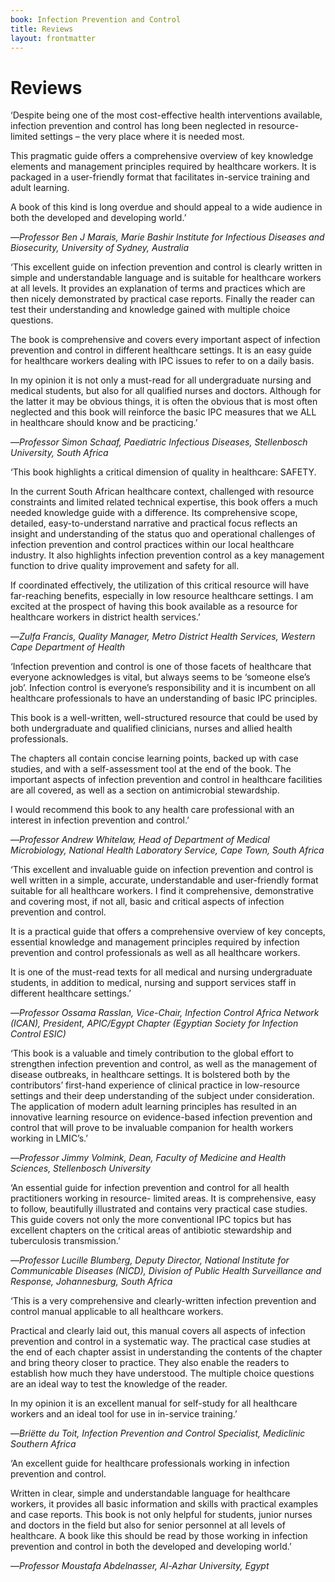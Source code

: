 ```yaml
---
book: Infection Prevention and Control
title: Reviews
layout: frontmatter
---
```


# Reviews

‘Despite being one of the most cost-effective health interventions available, infection prevention and control has long been neglected in resource-limited settings – the very place where it is needed most.  

This pragmatic guide offers a comprehensive overview of key knowledge elements and management principles required by healthcare workers.  It is packaged in a user-friendly format that facilitates in-service training and adult learning.  

A book of this kind is long overdue and should appeal to a wide audience in both the developed and developing world.’  

—*Professor Ben J Marais, Marie Bashir Institute for Infectious Diseases and Biosecurity, University of Sydney, Australia*

‘This excellent guide on infection prevention and control is clearly written in simple and understandable language and is suitable for healthcare workers at all levels. It provides an explanation of terms and practices which are then nicely demonstrated by practical case reports. Finally the reader can test their understanding and knowledge gained with multiple choice questions.

The book is comprehensive and covers every important aspect of infection prevention and control in different healthcare settings. It is an easy guide for healthcare workers dealing with IPC issues to refer to on a daily basis.

In my opinion it is not only a must-read for all undergraduate nursing and medical students, but also for all qualified nurses and doctors. Although for the latter it may be obvious things, it is often the obvious that is most often neglected and this book will reinforce the basic IPC measures that we ALL in healthcare should know and be practicing.’

—*Professor Simon Schaaf, Paediatric Infectious Diseases, Stellenbosch University, South Africa*

‘This book highlights a critical dimension of quality in healthcare: SAFETY. 

In the current South African healthcare context, challenged with resource constraints and limited related technical expertise, this book offers a much needed knowledge guide with a difference. Its comprehensive scope, detailed, easy-to-understand narrative and practical focus reflects an insight and understanding of the status quo and operational challenges of infection prevention and control practices within our local healthcare industry. It also highlights infection prevention control as a key management function to drive quality improvement and safety for all. 

If coordinated effectively, the utilization of this critical resource will have far-reaching benefits, especially in low resource healthcare settings. I am excited at the prospect of having this book available as a resource for healthcare workers in district health services.’

—*Zulfa Francis, Quality Manager, Metro District Health Services, Western Cape Department of Health*

‘Infection prevention and control is one of those facets of healthcare that everyone acknowledges is vital, but always seems to be ‘someone else’s job’. Infection control is everyone’s responsibility and it is incumbent on all healthcare professionals to have an understanding of basic IPC principles. 

This book is a well-written, well-structured resource that could be used by both undergraduate and qualified clinicians, nurses and allied health professionals. 

The chapters all contain concise learning points, backed up with case studies, and with a self-assessment tool at the end of the book. The important aspects of infection prevention and control in healthcare facilities are all covered, as well as a section on antimicrobial stewardship. 

I would recommend this book to any health care professional with an interest in infection prevention and control.’ 

—*Professor Andrew Whitelaw, Head of Department of Medical Microbiology, National Health Laboratory Service, Cape Town, South Africa*

‘This excellent and invaluable guide on infection prevention and control is well written in a simple, accurate, understandable and user-friendly format suitable for all healthcare workers. I find it comprehensive, demonstrative and covering most, if not all, basic and critical aspects of infection prevention and control. 

It is a practical guide that offers a comprehensive overview of key concepts, essential knowledge and management principles required by infection prevention and control professionals as well as all healthcare workers.

It is one of the must-read texts for all medical and nursing undergraduate students, in addition to medical, nursing and support services staff in different healthcare settings.’

—*Professor Ossama Rasslan, Vice-Chair, Infection Control Africa Network (ICAN), President, APIC/Egypt Chapter (Egyptian Society for Infection Control ESIC)*

‘This book is a valuable and timely contribution to the global effort to strengthen infection prevention and control, as well as the management of disease outbreaks, in healthcare settings.  It is bolstered both by the contributors’ first-hand experience of clinical practice in low-resource settings and their deep understanding of the subject under consideration. The application of modern adult learning principles has resulted in an innovative learning resource on evidence-based infection prevention and control that will prove to be invaluable companion for health workers working in LMIC’s.’

—*Professor Jimmy Volmink, Dean, Faculty of Medicine and Health Sciences, Stellenbosch University*

‘An essential guide for infection prevention and control for all health practitioners working in resource- limited areas. It is comprehensive, easy to follow, beautifully illustrated and contains very practical case studies. This guide covers not only the more conventional IPC topics but has excellent chapters on the critical areas of antibiotic stewardship and tuberculosis transmission.’

—*Professor Lucille Blumberg, Deputy Director, National Institute for Communicable Diseases (NICD), Division of Public Health Surveillance and Response, Johannesburg, South Africa*

‘This is a very comprehensive and clearly-written infection prevention and control manual applicable to all healthcare workers. 

Practical and clearly laid out, this manual covers all aspects of infection prevention and control in a systematic way. The practical case studies at the end of each chapter assist in understanding the contents of the chapter and bring theory closer to practice. They also enable the readers to establish how much they have understood. The multiple choice questions are an ideal way to test the knowledge of the reader. 

In my opinion it is an excellent manual for self-study for all healthcare workers and an ideal tool for use in in-service training.’

—*Briёtte du Toit, Infection Prevention and Control Specialist, Mediclinic Southern Africa*

‘An excellent guide for healthcare professionals working in infection prevention and control. 

Written in clear, simple and understandable language for healthcare workers, it provides all basic information and skills with practical examples and case reports. This book is not only helpful for students, junior nurses and doctors in the field but also for senior personnel at all levels of healthcare. A book like this should be read by those working in infection prevention and control in both the developed and developing world.’

—*Professor Moustafa Abdelnasser, Al-Azhar  University, Egypt*
